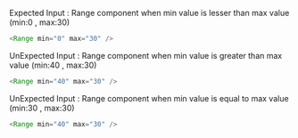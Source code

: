 Expected Input : Range component when min value is lesser than max value (min:0 , max:30)

```js
<Range min="0" max="30" />
```

UnExpected Input : Range component when min value is greater than max value (min:40 , max:30)

```js
<Range min="40" max="30" />
```

UnExpected Input : Range component when min value is equal to max value (min:30 , max:30)

```js
<Range min="40" max="30" />
```
